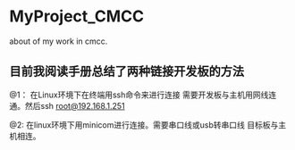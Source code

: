 # MyProject_CMCC
about of my work in cmcc.


## 目前我阅读手册总结了两种链接开发板的方法
@1：
    在Linux环境下在终端用ssh命令来进行连接
    需要开发板与主机用网线连通。然后ssh root@192.168.1.251

@2:
    在linux环境下用minicom进行连接。需要串口线或usb转串口线
    目标板与主机相连。

